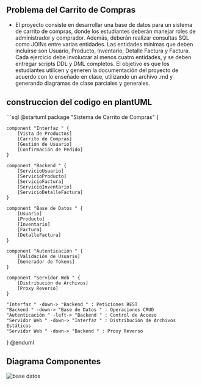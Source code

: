 ## Problema del Carrito de Compras

- El proyecto consiste en desarrollar una base de datos para un sistema de carrito de compras, donde los
estudiantes deberán manejar roles de administrador y comprador. Además, deberán realizar consultas SQL
como JOINs entre varias entidades. Las entidades mínimas que deben incluirse son Usuario, Producto,
Inventario, Detalle Factura y Factura. Cada ejercicio debe involucrar al menos cuatro entidades, y se deben
entregar scripts DDL y DML completos. El objetivo es que los estudiantes utilicen y generen la
documentación del proyecto de acuerdo con lo enseñado en clase, utilizando un archivo .md y generando
diagramas de clase parciales y generales.


## construccion del codigo en plantUML

´´´sql
@startuml
package "Sistema de Carrito de Compras" {

    component "Interfaz " {
        [Vista de Productos]
        [Carrito de Compras]
        [Gestión de Usuario]
        [Confirmación de Pedido]
    }

    component "Backend " {
        [ServicioUsuario]
        [ServicioProducto]
        [ServicioFactura]
        [ServicioInventario]
        [ServicioDetalleFactura]
    }

    component "Base de Datos " {
        [Usuario]
        [Producto]
        [Inventario]
        [Factura]
        [DetalleFactura]
    }

    component "Autenticación " {
        [Validación de Usuario]
        [Generador de Tokens]
    }

    component "Servidor Web " {
        [Distribución de Archivos]
        [Proxy Reverso]
    }
    
    "Interfaz " -down-> "Backend " : Peticiones REST 
    "Backend " -down-> "Base de Datos " : Operaciones CRUD 
    "Autenticación " -left-> "Backend " : Control de Acceso
    "Servidor Web " -down-> "Interfaz " : Distribución de Archivos Estáticos
    "Servidor Web " -down-> "Backend " : Proxy Reverso
}
@enduml

## Diagrama Componentes

![base datos](https://github.com/user-attachments/assets/f27a8b92-5e98-426e-a750-4b629649e05c)
